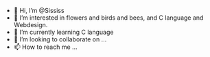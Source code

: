 - 👋 Hi, I’m @Sississ
- 👀 I’m interested in flowers and birds and bees, and C language and Webdesign. 
- 🌱 I’m currently learning C language
- 💞️ I’m looking to collaborate on ...
- 📫 How to reach me ...

<!---
Sississ/Sississ is a ✨ special ✨ repository because its `README.md` (this file) appears on your GitHub profile.
You can click the Preview link to take a look at your changes.
--->
